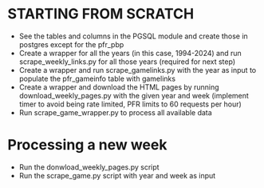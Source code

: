 # STARTING FROM SCRATCH
- See the tables and columns in the PGSQL module and create those in postgres except for the pfr_pbp
- Create a wrapper for all the years (in this case, 1994-2024) and run scrape_weekly_links.py for all those years (required for next step)
- Create a wrapper and run scrape_gamelinks.py with the year as input to populate the pfr_gameinfo table with gamelinks
- Create a wrapper and download the HTML pages by running download_weekly_pages.py with the given year and week (implement timer to avoid being rate limited, PFR limits to 60 requests per hour)
- Run scrape_game_wrapper.py to process all available data

# Processing a new week
- Run the donwload_weekly_pages.py script
- Run the scrape_game.py script with year and week as input
